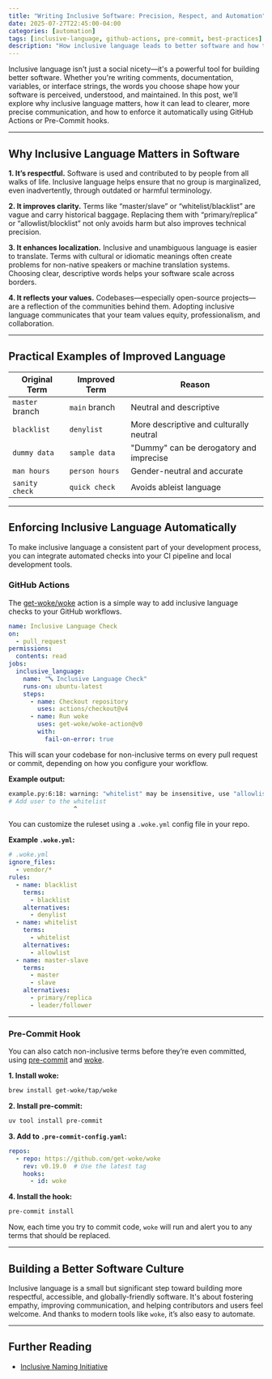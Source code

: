 ```yaml
---
title: "Writing Inclusive Software: Precision, Respect, and Automation"
date: 2025-07-27T22:45:00-04:00
categories: [automation]
tags: [inclusive-language, github-actions, pre-commit, best-practices]
description: "How inclusive language leads to better software and how to enforce it using GitHub Actions and Pre-Commit."
---
```


Inclusive language isn't just a social nicety—it's a powerful tool for building better software. Whether you're writing comments, documentation, variables, or interface strings, the words you choose shape how your software is perceived, understood, and maintained. In this post, we’ll explore why inclusive language matters, how it can lead to clearer, more precise communication, and how to enforce it automatically using GitHub Actions or Pre-Commit hooks.

---

## Why Inclusive Language Matters in Software

**1. It’s respectful.**
Software is used and contributed to by people from all walks of life. Inclusive language helps ensure that no group is marginalized, even inadvertently, through outdated or harmful terminology.

**2. It improves clarity.**
Terms like “master/slave” or “whitelist/blacklist” are vague and carry historical baggage. Replacing them with “primary/replica” or “allowlist/blocklist” not only avoids harm but also improves technical precision.

**3. It enhances localization.**
Inclusive and unambiguous language is easier to translate. Terms with cultural or idiomatic meanings often create problems for non-native speakers or machine translation systems. Choosing clear, descriptive words helps your software scale across borders.

**4. It reflects your values.**
Codebases—especially open-source projects—are a reflection of the communities behind them. Adopting inclusive language communicates that your team values equity, professionalism, and collaboration.

---

## Practical Examples of Improved Language

| Original Term   | Improved Term  | Reason                                  |
| --------------- | -------------- | --------------------------------------- |
| `master` branch | `main` branch  | Neutral and descriptive                 |
| `blacklist`     | `denylist`     | More descriptive and culturally neutral |
| `dummy data`    | `sample data`  | "Dummy" can be derogatory and imprecise |
| `man hours`     | `person hours` | Gender-neutral and accurate             |
| `sanity check`  | `quick check`  | Avoids ableist language                 |

---

## Enforcing Inclusive Language Automatically

To make inclusive language a consistent part of your development process, you can integrate automated checks into your CI pipeline and local development tools.

### GitHub Actions

The [get-woke/woke](https://github.com/get-woke/woke) action is a simple way to add inclusive language checks to your GitHub workflows.

```yaml
name: Inclusive Language Check
on:
  - pull_request
permissions:
  contents: read
jobs:
  inclusive_language:
    name: "🔤 Inclusive Language Check"
    runs-on: ubuntu-latest
    steps:
      - name: Checkout repository
        uses: actions/checkout@v4
      - name: Run woke
        uses: get-woke/woke-action@v0
        with:
          fail-on-error: true
```

This will scan your codebase for non-inclusive terms on every pull request or commit, depending on how you configure your workflow.

**Example output:**

```sh
example.py:6:18: warning: "whitelist" may be insensitive, use "allowlist", "safelist" instead (rule: whitelist)
# Add user to the whitelist
                  ^
```

You can customize the ruleset using a `.woke.yml` config file in your repo.

**Example `.woke.yml`:**

```yaml
# .woke.yml
ignore_files:
  - vendor/*
rules:
  - name: blacklist
    terms:
      - blacklist
    alternatives:
      - denylist
  - name: whitelist
    terms:
      - whitelist
    alternatives:
      - allowlist
  - name: master-slave
    terms:
      - master
      - slave
    alternatives:
      - primary/replica
      - leader/follower
```

---

### Pre-Commit Hook

You can also catch non-inclusive terms before they’re even committed, using [pre-commit](https://pre-commit.com) and [woke](https://docs.getwoke.tech).

**1. Install woke:**

```sh
brew install get-woke/tap/woke
```

**2. Install pre-commit:**

```sh
uv tool install pre-commit
```

**3. Add to `.pre-commit-config.yaml`:**

```yaml
repos:
  - repo: https://github.com/get-woke/woke
    rev: v0.19.0  # Use the latest tag
    hooks:
      - id: woke
```

**4. Install the hook:**

```sh
pre-commit install
```

Now, each time you try to commit code, `woke` will run and alert you to any terms that should be replaced.

---

## Building a Better Software Culture

Inclusive language is a small but significant step toward building more respectful, accessible, and globally-friendly software. It's about fostering empathy, improving communication, and helping contributors and users feel welcome. And thanks to modern tools like `woke`, it’s also easy to automate.

---

## Further Reading

- [Inclusive Naming Initiative](https://inclusivenaming.org)
